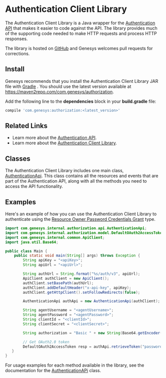 # Authentication Client Library

The Authentication Client Library is a Java wrapper for the [Authentication API](https://developer.genhtcc.com/api/reference/authentication/) that makes it easier to code against the API. The library provides much of the supporting code needed to make HTTP requests and process HTTP responses.

The library is hosted on [GitHub](https://github.com/GenesysPureEngage/authentication-client-java) and Genesys welcomes pull requests for corrections.

## Install

Genesys recommends that you install the Authentication Client Library JAR file with [Gradle](https://gradle.org) . You should use the latest version available at https://maven2repo.com/com.genesys/authorization.

Add the following line to the **dependencies** block in your **build.gradle** file:

``` gradle
compile 'com.genesys:authorization:<latest_version>'
```

## Related Links

* Learn more about the [Authentication API](https://developer.genhtcc.com/api/reference/authentication/).
* Learn more about the [Authentication Client Library](https://developer.genhtcc.com/api/client-libraries/authentication/java/AuthenticationApi/index.html).

## Classes

The Authentication Client Library includes one main class, [AuthenticationApi](https://developer.genhtcc.com/api/client-libraries/authentication/java/AuthenticationApi/index.html). This class contains all the resources and events that are part of the Authentication API, along with all the methods you need to access the API functionality.

## Examples

Here's an example of how you can use the Authentication Client Library to authenticate using the [Resource Owner Password Credentials Grant](https://tools.ietf.org/html/rfc6749#section-4.3) type.

``` java
import com.genesys.internal.authorization.api.AuthenticationApi;
import com.genesys.internal.authorization.model.DefaultOAuth2AccessToken;
import com.genesys.internal.common.ApiClient;
import java.util.Base64;

public class Main {
    public static void main(String[] args) throws Exception {
        String apiKey = "<apiKey>";
        String apiUrl = "<apiUrl>";

        String authUrl = String.format("%s/auth/v3", apiUrl);
        ApiClient authClient = new ApiClient();
        authClient.setBasePath(authUrl);
        authClient.addDefaultHeader("x-api-key", apiKey);
        authClient.getHttpClient().setFollowRedirects(false);

        AuthenticationApi authApi = new AuthenticationApi(authClient);

        String agentUsername = "<agentUsername>";
        String agentPassword = "<agentPassword>";
        String clientId = "<clientId>";
        String clientSecret = "<clientSecret>";

        String authorization = "Basic " + new String(Base64.getEncoder().encode(String.format("%s:%s", clientId, clientSecret).getBytes()));

        // Get OAuth2.0 token
        DefaultOAuth2AccessToken resp = authApi.retrieveToken("password", authorization, "application/json", "*", clientId, agentUsername, agentPassword);
   }
}
```

For usage examples for each method available in the library, see the documentation for the [AuthenticationAPi](https://developer.genhtcc.com/api/client-libraries/authentication/java/AuthenticationApi/index.html) class.